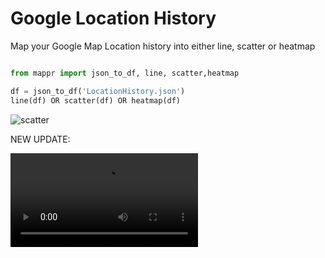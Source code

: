 # Google Location History

Map your Google Map Location history into either line, scatter or heatmap

```python

from mappr import json_to_df, line, scatter,heatmap

df = json_to_df('LocationHistory.json')
line(df) OR scatter(df) OR heatmap(df)

```

![scatter](https://i.imgur.com/oTzaTs5.jpg)

NEW UPDATE:

![HTML](https://scontent.cdninstagram.com/vp/b5b42f88220f9d2ed13d893e71cf122f/5D4DE6AF/t50.2886-16/56405366_397784020777204_6221009499734409216_n.mp4?_nc_ht=scontent.cdninstagram.com)
